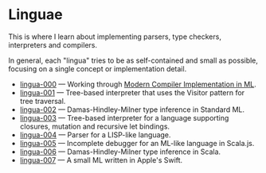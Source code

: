 # Linguae

This is where I learn about implementing parsers, type checkers, interpreters
and compilers.

In general, each "lingua" tries to be as self-contained and small as possible,
focusing on a single concept or implementation detail.

- [lingua-000](lingua-000) — Working through [Modern Compiler Implementation in ML][0].
- [lingua-001](lingua-001) — Tree-based interpreter that uses the Visitor pattern for tree traversal.
- [lingua-002](lingua-002) — Damas-Hindley-Milner type inference in Standard ML.
- [lingua-003](lingua-003) — Tree-based interpreter for a language supporting closures, mutation and recursive let bindings.
- [lingua-004](lingua-004) — Parser for a LISP-like language.
- [lingua-005](lingua-005) — Incomplete debugger for an ML-like language in Scala.js.
- [lingua-006](lingua-006) — Damas-Hindley-Milner type inference in Scala.
- [lingua-007](lingua-007) — A small ML written in Apple's Swift.

[0]: http://www.amazon.com/Modern-Compiler-Implementation-Andrew-Appel/dp/0521607647/
